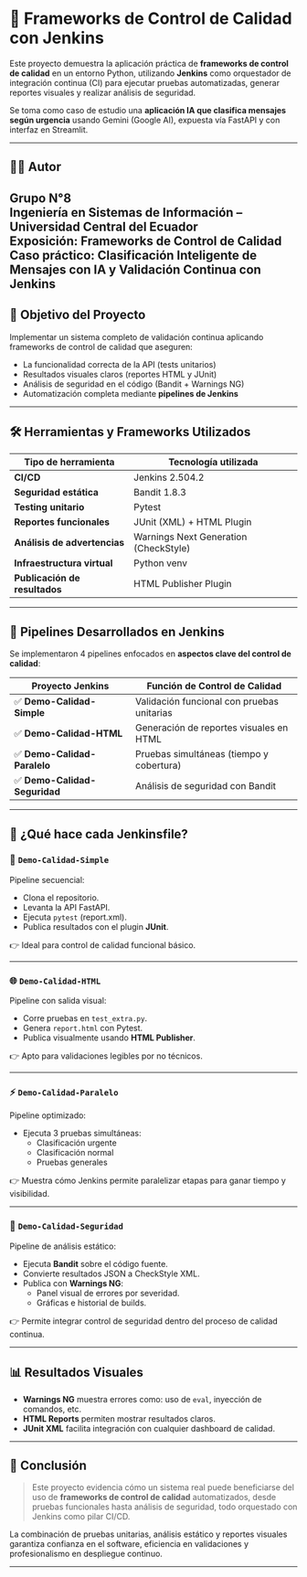 # 🧪 Frameworks de Control de Calidad con Jenkins

Este proyecto demuestra la aplicación práctica de **frameworks de control de calidad** en un entorno Python, utilizando **Jenkins** como orquestador de integración continua (CI) para ejecutar pruebas automatizadas, generar reportes visuales y realizar análisis de seguridad.

Se toma como caso de estudio una **aplicación IA que clasifica mensajes según urgencia** usando Gemini (Google AI), expuesta vía FastAPI y con interfaz en Streamlit.

---
## 👨‍💻 Autor

**Grupo N°8**  
Ingeniería en Sistemas de Información – Universidad Central del Ecuador  
Exposición: **Frameworks de Control de Calidad**  
Caso práctico: **Clasificación Inteligente de Mensajes con IA y Validación Continua con Jenkins**
---

## 🎯 Objetivo del Proyecto

Implementar un sistema completo de validación continua aplicando frameworks de control de calidad que aseguren:

- La funcionalidad correcta de la API (tests unitarios)
- Resultados visuales claros (reportes HTML y JUnit)
- Análisis de seguridad en el código (Bandit + Warnings NG)
- Automatización completa mediante **pipelines de Jenkins**

---

## 🛠️ Herramientas y Frameworks Utilizados

| Tipo de herramienta            | Tecnología utilizada                     |
|-------------------------------|------------------------------------------|
| **CI/CD**                     | Jenkins 2.504.2                          |
| **Seguridad estática**        | Bandit 1.8.3                             |
| **Testing unitario**          | Pytest                                   |
| **Reportes funcionales**      | JUnit (XML) + HTML Plugin                |
| **Análisis de advertencias**  | Warnings Next Generation (CheckStyle)    |
| **Infraestructura virtual**   | Python venv                              |
| **Publicación de resultados** | HTML Publisher Plugin                    |

---

## 📁 Pipelines Desarrollados en Jenkins

Se implementaron 4 pipelines enfocados en **aspectos clave del control de calidad**:

| Proyecto Jenkins           | Función de Control de Calidad               |
|---------------------------|---------------------------------------------|
| ✅ **Demo-Calidad-Simple**     | Validación funcional con pruebas unitarias |
| ✅ **Demo-Calidad-HTML**       | Generación de reportes visuales en HTML    |
| ✅ **Demo-Calidad-Paralelo**   | Pruebas simultáneas (tiempo y cobertura)   |
| ✅ **Demo-Calidad-Seguridad**  | Análisis de seguridad con Bandit           |

---

## 🧩 ¿Qué hace cada Jenkinsfile?

### 🔧 `Demo-Calidad-Simple`

Pipeline secuencial:
- Clona el repositorio.
- Levanta la API FastAPI.
- Ejecuta `pytest` (report.xml).
- Publica resultados con el plugin **JUnit**.

👉 Ideal para control de calidad funcional básico.

---

### 🌐 `Demo-Calidad-HTML`

Pipeline con salida visual:
- Corre pruebas en `test_extra.py`.
- Genera `report.html` con Pytest.
- Publica visualmente usando **HTML Publisher**.

👉 Apto para validaciones legibles por no técnicos.

---

### ⚡ `Demo-Calidad-Paralelo`

Pipeline optimizado:
- Ejecuta 3 pruebas simultáneas:
  - Clasificación urgente
  - Clasificación normal
  - Pruebas generales

👉 Muestra cómo Jenkins permite paralelizar etapas para ganar tiempo y visibilidad.

---

### 🔐 `Demo-Calidad-Seguridad`

Pipeline de análisis estático:
- Ejecuta **Bandit** sobre el código fuente.
- Convierte resultados JSON a CheckStyle XML.
- Publica con **Warnings NG**:
  - Panel visual de errores por severidad.
  - Gráficas e historial de builds.

👉 Permite integrar control de seguridad dentro del proceso de calidad continua.

---

## 📊 Resultados Visuales

- **Warnings NG** muestra errores como: uso de `eval`, inyección de comandos, etc.
- **HTML Reports** permiten mostrar resultados claros.
- **JUnit XML** facilita integración con cualquier dashboard de calidad.

---

## 📌 Conclusión

> Este proyecto evidencia cómo un sistema real puede beneficiarse del uso de **frameworks de control de calidad** automatizados, desde pruebas funcionales hasta análisis de seguridad, todo orquestado con Jenkins como pilar CI/CD.

La combinación de pruebas unitarias, análisis estático y reportes visuales garantiza confianza en el software, eficiencia en validaciones y profesionalismo en despliegue continuo.

---

